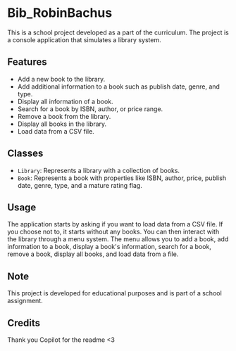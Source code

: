 # Bib_RobinBachus

This is a school project developed as a part of the curriculum. The project is a console application that simulates a library system.

## Features

- Add a new book to the library.
- Add additional information to a book such as publish date, genre, and type.
- Display all information of a book.
- Search for a book by ISBN, author, or price range.
- Remove a book from the library.
- Display all books in the library.
- Load data from a CSV file.

## Classes

- `Library`: Represents a library with a collection of books.
- `Book`: Represents a book with properties like ISBN, author, price, publish date, genre, type, and a mature rating flag.

## Usage

The application starts by asking if you want to load data from a CSV file. If you choose not to, it starts without any books. You can then interact with the library through a menu system. The menu allows you to add a book, add information to a book, display a book's information, search for a book, remove a book, display all books, and load data from a file.

## Note

This project is developed for educational purposes and is part of a school assignment.

## Credits

Thank you Copilot for the readme <3 